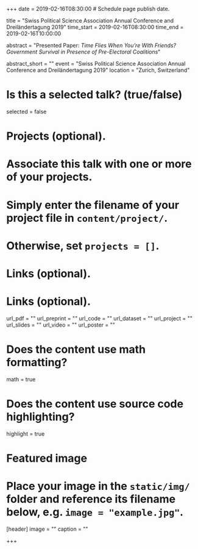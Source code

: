 +++
date = 2019-02-16T08:30:00  # Schedule page publish date.

title = "Swiss Political Science Association Annual Conference and Dreiländertagung 2019"
time_start = 2019-02-16T08:30:00
time_end = 2019-02-16T10:00:00

abstract = "Presented Paper: *Time Flies When You’re With Friends? Government Survival in Presence of Pre-Electoral Coalitions*"

abstract_short = ""
event = "Swiss Political Science Association Annual Conference and Dreiländertagung 2019"
location = "Zurich, Switzerland"

# Is this a selected talk? (true/false)
selected = false

# Projects (optional).
#   Associate this talk with one or more of your projects.
#   Simply enter the filename of your project file in `content/project/`.
#   Otherwise, set `projects = []`.


# Links (optional).

# Links (optional).
url_pdf = ""
url_preprint = ""
url_code = ""
url_dataset = ""
url_project = ""
url_slides = ""
url_video = ""
url_poster = ""


# Does the content use math formatting?
math = true

# Does the content use source code highlighting?
highlight = true

# Featured image
# Place your image in the `static/img/` folder and reference its filename below, e.g. `image = "example.jpg"`.
[header]
image = ""
caption = ""

+++

